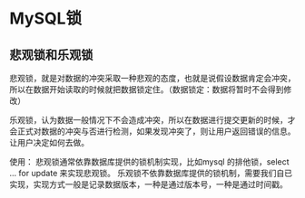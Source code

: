 # MySQL锁

## 悲观锁和乐观锁

悲观锁，就是对数据的冲突采取一种悲观的态度，也就是说假设数据肯定会冲突，所以在数据开始读取的时候就把数据锁定住。（数据锁定：数据将暂时不会得到修改）

乐观锁，认为数据一般情况下不会造成冲突，所以在数据进行提交更新的时候，才会正式对数据的冲突与否进行检测，如果发现冲突了，则让用户返回错误的信息。让用户决定如何去做。

使用：
悲观锁通常依靠数据库提供的锁机制实现，比如mysql 的排他锁，select … for update 来实现悲观锁。
乐观锁不依靠数据库提供的锁机制，需要我们自已实现，实现方式一般是记录数据版本，一种是通过版本号，一种是通过时间戳。